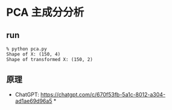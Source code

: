 # PCA 主成分分析

## run

```
% python pca.py
Shape of X: (150, 4)
Shape of transformed X: (150, 2)
```

## 原理

* ChatGPT: https://chatgpt.com/c/670f53fb-5a1c-8012-a304-ad1ae69d96a5
    * 

